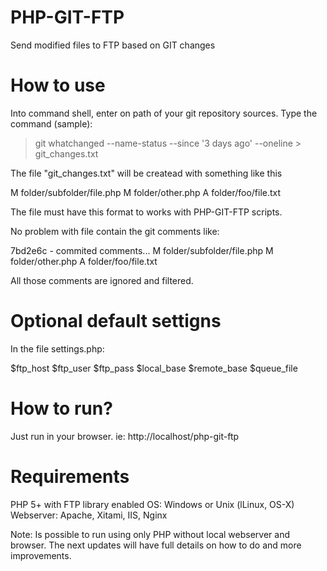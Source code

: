 PHP-GIT-FTP
===========

Send modified files to FTP based on GIT changes


How to use
===========

Into command shell, enter on path of your git repository sources.
Type the command (sample):

> git whatchanged --name-status --since '3 days ago' --oneline > git_changes.txt


The file "git_changes.txt" will be createad with something like this
  
M  folder/subfolder/file.php
M  folder/other.php
A  folder/foo/file.txt


The file must have this format to works with PHP-GIT-FTP scripts.

No problem with file contain the git comments like:

7bd2e6c  - commited comments...
M  folder/subfolder/file.php
M  folder/other.php
A  folder/foo/file.txt

All those comments are ignored and filtered.




Optional default settigns
===========

In the file settings.php:

$ftp_host
$ftp_user
$ftp_pass
$local_base
$remote_base
$queue_file



How to run?
===========

Just run in your browser.
ie: http://localhost/php-git-ftp



Requirements
===========
PHP 5+ with FTP library enabled
OS: Windows or Unix (lLinux, OS-X)
Webserver: Apache, Xitami, IIS, Nginx

Note: Is possible to run using only PHP without local webserver and browser.
The next updates will have full details on how to do and more improvements.

